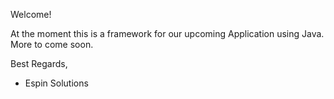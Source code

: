 Welcome!

At the moment this is a framework for our upcoming Application using Java. More to come soon.

Best Regards,
 - Espin Solutions

